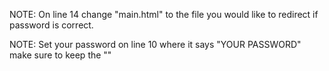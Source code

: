 NOTE: On line 14 change "main.html" to the file you would like to redirect if password is correct.

NOTE: Set your password on line 10 where it says "YOUR PASSWORD" make sure to keep the ""
